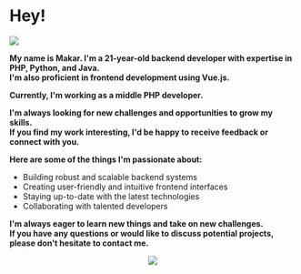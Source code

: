 # Hey!
![](https://komarev.com/ghpvc/?username=MakarMS&color=orange)

**My name is Makar. I'm a 21-year-old backend developer with expertise in PHP, Python, and Java.\
I'm also proficient in frontend development using Vue.js.**

**Currently, I'm working as a middle PHP developer.**

**I'm always looking for new challenges and opportunities to grow my skills.\
If you find my work interesting, I'd be happy to receive feedback or connect with you.**

**Here are some of the things I'm passionate about:**

* Building robust and scalable backend systems
* Creating user-friendly and intuitive frontend interfaces
* Staying up-to-date with the latest technologies
* Collaborating with talented developers

**I'm always eager to learn new things and take on new challenges.\
If you have any questions or would like to discuss potential projects, please don't hesitate to contact me.**

<p align="center">
  <img src="http://github-readme-streak-stats.herokuapp.com?user=MakarMS&theme=dark&hide_border=true&date_format=j%20M%5B%20Y%5D">
</p>
